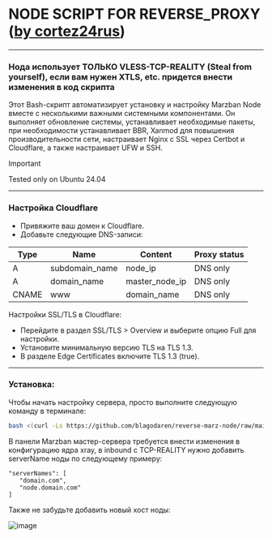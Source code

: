 # NODE SCRIPT FOR REVERSE_PROXY ([by cortez24rus](https://github.com/cortez24rus/marz-reverse-proxy))

-----

### Нода использует ТОЛЬКО VLESS-TCP-REALITY (Steal from yourself), если вам нужен XTLS, etc. придется внести изменения в код скрипта
Этот Bash-скрипт автоматизирует установку и настройку Marzban Node вместе с несколькими важными системными компонентами. Он выполняет обновление системы, устанавливает необходимые пакеты, при необходимости устанавливает BBR, Xanmod для повышения производительности сети, настраивает Nginx с SSL через Certbot и Cloudflare, а также настраивает UFW и SSH.

> [!IMPORTANT]
>  Tested only on Ubuntu 24.04


-----

### Настройка Cloudflare
   - Привяжите ваш домен к Cloudflare.
   - Добавьте следующие DNS-записи:

| Type  | Name             | Content          | Proxy status  |
| ----- | ---------------- | ---------------- | ------------- |
| A     | subdomain_name   | node_ip          | DNS only      |
| A     | domain_name      | master_node_ip   | DNS only      |
| CNAME | www              | domain_name      | DNS only      |
   
Настройки SSL/TLS в Cloudflare:
   - Перейдите в раздел SSL/TLS > Overview и выберите опцию Full для настройки.
   - Установите минимальную версию TLS на TLS 1.3.
   - В разделе Edge Certificates включите TLS 1.3 (true).

-----

### Установка:

Чтобы начать настройку сервера, просто выполните следующую команду в терминале:
```sh
bash <(curl -Ls https://github.com/blagodaren/reverse-marz-node/raw/main/marz-node-script.sh)
```
В панели Marzban мастер-сервера требуется внести изменения в конфигурацию ядра xray, в inbound с TCP-REALITY нужно добавить serverName ноды по следующему примеру:

```
"serverNames": [
   "domain.com",
   "node.domain.com"
]
```

Также не забудьте добавить новый хост ноды:

![image](https://github.com/user-attachments/assets/d3c8c238-2df1-4cee-ad58-d5564bdc2693)
